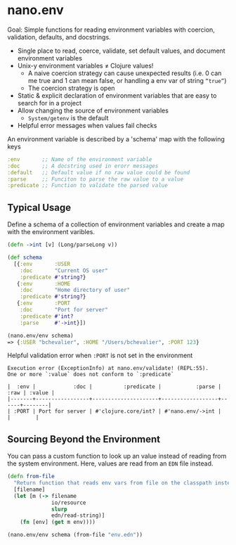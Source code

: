 # nano.env
Goal: Simple functions for reading environment variables with coercion, validation, defaults, and docstrings.

- Single place to read, coerce, validate, set default values, and document environment variables
- Unix-y environment variables ≠ Clojure values!
    - A naive coercion strategy can cause unexpected results (i.e. 0 can me true and 1 can mean false, or handling a env var of string `“true”`) 
    - The coercion strategy is open 
- Static & explicit declaration of environment variables that are easy to search for in a project
- Allow changing the source of environment variables
    - `System/getenv` is the default 
- Helpful error messages when values fail checks

An environment variable is described by a 'schema' map with the following keys

``` clojure
:env       ;; Name of the environment variable
:doc       ;; A docstring used in erorr messages
:default   ;; Default value if no raw value could be found
:parse     ;; Funciton to parse the raw value to a value
:predicate ;; Function to validate the parsed value 
```

## Typical Usage

Define a schema of a collection of environment variables and create a map with the environment varibles.

``` clojure
(defn ->int [v] (Long/parseLong v))

(def schema 
  [{:env       :USER
    :doc       "Current OS user"
    :predicate #'string?}
   {:env       :HOME
    :doc       "Home directory of user"
    :predicate #'string?}
   {:env       :PORT
    :doc       "Port for server" 
    :predicate #'int?
    :parse     #'->int}])

(nano.env/env schema)
=> {:USER "bchevalier", :HOME "/Users/bchevalier", :PORT 123}
```

Helpful validation error when `:PORT` is not set in the environment

```
Execution error (ExceptionInfo) at nano.env/validate! (REPL:55).
One or more `:value` does not conform to `:predicate`

|  :env |            :doc |          :predicate |           :parse | :raw | :value |
|-------+-----------------+---------------------+------------------+------+--------|
| :PORT | Port for server | #'clojure.core/int? | #'nano.env/->int |      |        |
```

## Sourcing Beyond the Environment
You can pass a custom function to look up an value instead of reading from the system environment. Here, values are read from an `EDN` file instead.

``` clojure
(defn from-file
  "Return function that reads env vars from file on the classpath instead of from environment"
  [filename]
  (let [m (-> filename
              io/resource
              slurp
              edn/read-string)]
    (fn [env] (get m env))))

(nano.env/env schema (from-file "env.edn"))
```
